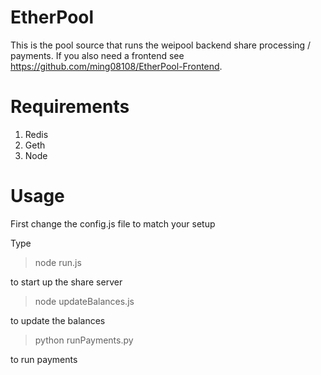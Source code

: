 # EtherPool

This is the pool source that runs the weipool backend share processing / payments. If you also need a frontend see https://github.com/ming08108/EtherPool-Frontend.

# Requirements
1. Redis
2. Geth
3. Node


# Usage
First change the config.js file to match your setup

Type
> node run.js

to start up the share server

> node updateBalances.js 

to update the balances

> python runPayments.py

to run payments




